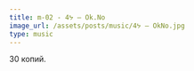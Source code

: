 ```yaml
---
title: m-02 - 4ᔭ – Ok.No
image_url: /assets/posts/music/4ᔭ ‎– OkNo.jpg
type: music
---
```

30 копий.

